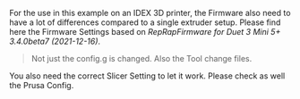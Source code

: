 For the use in this example on an IDEX 3D printer, the Firmware also need to have a lot of differences compared to a single extruder setup.
Please find here the Firmware Settings based on *RepRapFirmware for Duet 3 Mini 5+ 3.4.0beta7 (2021-12-16)*.

> Not just the config.g is changed. Also the Tool change files.

You also need the correct Slicer Setting to let it work. Please check as well the Prusa Config.
